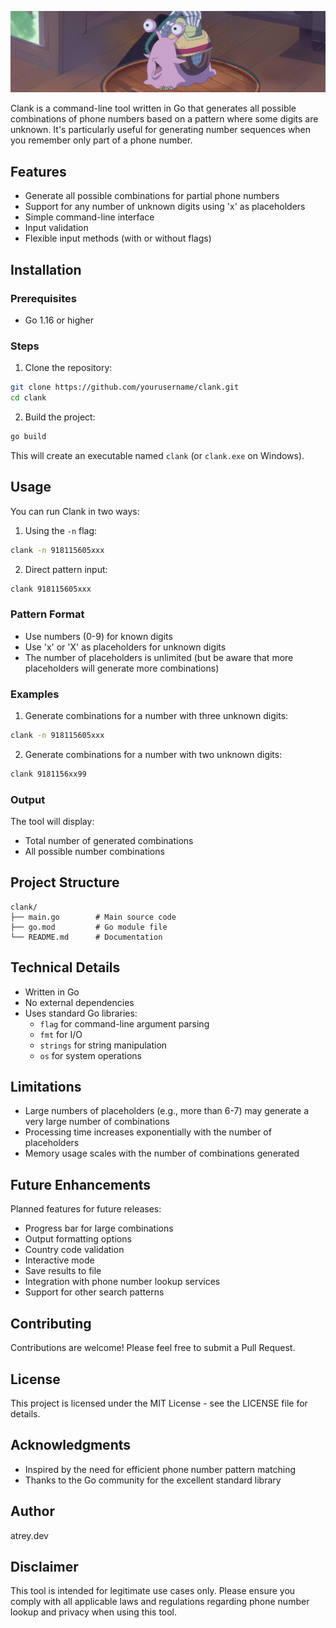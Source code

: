 ![Clank Logo](./clank-preview-image.png)

Clank is a command-line tool written in Go that generates all possible combinations of phone numbers based on a pattern where some digits are unknown. It's particularly useful for generating number sequences when you remember only part of a phone number.

## Features

- Generate all possible combinations for partial phone numbers
- Support for any number of unknown digits using 'x' as placeholders
- Simple command-line interface
- Input validation
- Flexible input methods (with or without flags)

## Installation

### Prerequisites

- Go 1.16 or higher

### Steps

1. Clone the repository:

```bash
git clone https://github.com/yourusername/clank.git
cd clank
```

2. Build the project:

```bash
go build
```

This will create an executable named `clank` (or `clank.exe` on Windows).

## Usage

You can run Clank in two ways:

1. Using the `-n` flag:

```bash
clank -n 918115605xxx
```

2. Direct pattern input:

```bash
clank 918115605xxx
```

### Pattern Format

- Use numbers (0-9) for known digits
- Use 'x' or 'X' as placeholders for unknown digits
- The number of placeholders is unlimited (but be aware that more placeholders will generate more combinations)

### Examples

1. Generate combinations for a number with three unknown digits:

```bash
clank -n 918115605xxx
```

2. Generate combinations for a number with two unknown digits:

```bash
clank 9181156xx99
```

### Output

The tool will display:

- Total number of generated combinations
- All possible number combinations

## Project Structure

```
clank/
├── main.go        # Main source code
├── go.mod         # Go module file
└── README.md      # Documentation
```

## Technical Details

- Written in Go
- No external dependencies
- Uses standard Go libraries:
  - `flag` for command-line argument parsing
  - `fmt` for I/O
  - `strings` for string manipulation
  - `os` for system operations

## Limitations

- Large numbers of placeholders (e.g., more than 6-7) may generate a very large number of combinations
- Processing time increases exponentially with the number of placeholders
- Memory usage scales with the number of combinations generated

## Future Enhancements

Planned features for future releases:

- Progress bar for large combinations
- Output formatting options
- Country code validation
- Interactive mode
- Save results to file
- Integration with phone number lookup services
- Support for other search patterns

## Contributing

Contributions are welcome! Please feel free to submit a Pull Request.

## License

This project is licensed under the MIT License - see the LICENSE file for details.

## Acknowledgments

- Inspired by the need for efficient phone number pattern matching
- Thanks to the Go community for the excellent standard library

## Author

atrey.dev

## Disclaimer

This tool is intended for legitimate use cases only. Please ensure you comply with all applicable laws and regulations regarding phone number lookup and privacy when using this tool.
